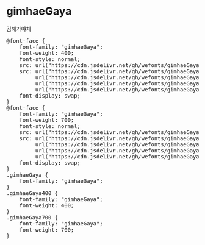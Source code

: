 # gimhaeGaya
김해가야체

<pre>
@font-face {
    font-family: "gimhaeGaya";
    font-weight: 400;
    font-style: normal;
    src: url("https://cdn.jsdelivr.net/gh/wefonts/gimhaeGaya/gimhaeGaya-Regular.eot");
    src: url("https://cdn.jsdelivr.net/gh/wefonts/gimhaeGaya/gimhaeGaya-Regular.eot?#iefix") format("embedded-opentype"),
         url("https://cdn.jsdelivr.net/gh/wefonts/gimhaeGaya/gimhaeGaya-Regular.woff2") format("woff2"),
         url("https://cdn.jsdelivr.net/gh/wefonts/gimhaeGaya/gimhaeGaya-Regular.woff") format("woff"),
         url("https://cdn.jsdelivr.net/gh/wefonts/gimhaeGaya/gimhaeGaya-Regular.ttf") format("truetype");
    font-display: swap;
}
@font-face {
    font-family: "gimhaeGaya";
    font-weight: 700;
    font-style: normal;
    src: url("https://cdn.jsdelivr.net/gh/wefonts/gimhaeGaya/gimhaeGaya-Bold.eot");
    src: url("https://cdn.jsdelivr.net/gh/wefonts/gimhaeGaya/gimhaeGaya-Bold.eot?#iefix") format("embedded-opentype"),
         url("https://cdn.jsdelivr.net/gh/wefonts/gimhaeGaya/gimhaeGaya-Bold.woff2") format("woff2"),
         url("https://cdn.jsdelivr.net/gh/wefonts/gimhaeGaya/gimhaeGaya-Bold.woff") format("woff"),
         url("https://cdn.jsdelivr.net/gh/wefonts/gimhaeGaya/gimhaeGaya-Bold.ttf") format("truetype");
    font-display: swap;
}
.gimhaeGaya {
    font-family: "gimhaeGaya";
}
.gimhaeGaya400 {
    font-family: "gimhaeGaya";
    font-weight: 400;
}
.gimhaeGaya700 {
    font-family: "gimhaeGaya";
    font-weight: 700;
}
</pre>
